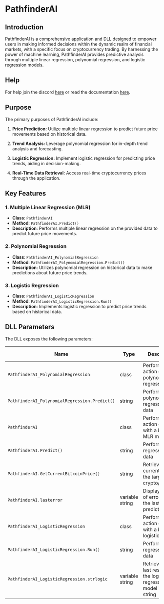 # PathfinderAI

## Introduction

PathfinderAI is a comprehensive application and DLL designed to empower users in making informed decisions within the dynamic realm of financial markets, with a specific focus on cryptocurrency trading. By harnessing the power of machine learning, PathfinderAI provides predictive analysis through multiple linear regression, polynomial regression, and logistic regression models.

## Help
For help join the discord [here](https://discord.gg/QuCku5yyfu) or read the documentation [here](https://pathfinderai.000webhostapp.com/doc.html).

## Purpose

The primary purposes of PathfinderAI include:

1. **Price Prediction:** Utilize multiple linear regression to predict future price movements based on historical data.

2. **Trend Analysis:** Leverage polynomial regression for in-depth trend analysis and forecasting.

3. **Logistic Regression:** Implement logistic regression for predicting price trends, aiding in decision-making.

4. **Real-Time Data Retrieval:** Access real-time cryptocurrency prices through the application.

## Key Features

### 1. Multiple Linear Regression (MLR)

- **Class**: `PathfinderAI`
- **Method**: `PathfinderAI.Predict()`
- **Description**: Performs multiple linear regression on the provided data to predict future price movements.

### 2. Polynomial Regression

- **Class**: `PathfinderAI_PolynomialRegression`
- **Method**: `PathfinderAI_PolynomialRegression.Predict()`
- **Description**: Utilizes polynomial regression on historical data to make predictions about future price trends.

### 3. Logistic Regression

- **Class**: `PathfinderAI_LogisticRegression`
- **Method**: `PathfinderAI_LogisticRegression.Run()`
- **Description**: Implements logistic regression to predict price trends based on historical data.

## DLL Parameters
The DLL exposes the following parameters:

| Name                            | Type   | Description                                           | Required Arguments | Arg Type    |
|---------------------------------|--------|-------------------------------------------------------|--------------------|-------------|
| `PathfinderAI_PolynomialRegression`  | class  | Perform an action on polynomial regression data      | NaN                | NaN         |
| `PathfinderAI_PolynomialRegression.Predict()` | string | Perform polynomial regression on data            | 1                  | string(url) |
| `PathfinderAI`                   | class  | Perform an action on data with a basic MLR model     | NaN                | NaN         |
| `PathfinderAI.Predict()`         | string | Perform MLR regression on data                      | 1                  | string(url) |
| `PathfinderAI.GetCurrentBitcoinPrice()` | string | Retrieve the current price of the target crypto/currency | 1                  | string(url) |
| `PathfinderAI.lasterror`         | variable string | Display a sum of errors before the last predictions | NaN                | NaN         |
| `PathfinderAI_LogisticRegression` | class  | Perform an action on data with a basic logistic model | NaN                | NaN         |
| `PathfinderAI_LogisticRegression.Run()` | string | Perform logistic regression on data                | 1                  | string(url) |
| `PathfinderAI_LogisticRegression.strlogic` | variable string | Retrieves all the last results of the logistic regression model in a string | NaN                | NaN         |





